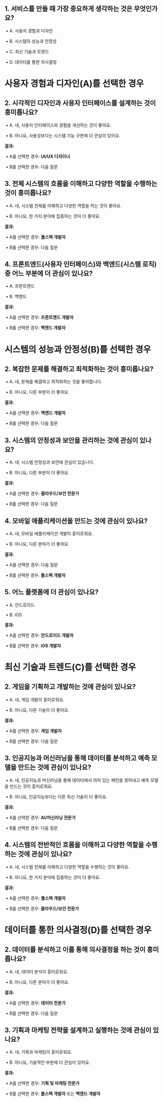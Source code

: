 

## **1. 서비스를 만들 때 가장 중요하게 생각하는 것은 무엇인가요?**

​	•	A. 사용자 경험과 디자인

​	•	B. 시스템의 성능과 안정성

​	•	C. 최신 기술과 트렌드

​	•	D. 데이터를 통한 의사결정



# **사용자 경험과 디자인(A)를 선택한 경우**



##	2.	**시각적인 디자인과 사용자 인터페이스를 설계하는 것이 흥미롭나요?**

​	•	A. 네, 사용자 인터페이스와 경험을 개선하는 것이 좋아요.

​	•	B. 아니요, 사용성보다는 시스템 기능 구현에 더 관심이 있어요.

**결과:**

​	•	A를 선택한 경우: **UI/UX 디자이너**

​	•	B를 선택한 경우: 다음 질문



## 	3.	**전체 시스템의 흐름을 이해하고 다양한 역할을 수행하는 것이 흥미롭나요?**

​	•	A. 네, 시스템 전체를 이해하고 다양한 역할을 하는 것이 좋아요.

​	•	B. 아니요, 한 가지 분야에 집중하는 것이 더 좋아요.

**결과:**

​	•	A를 선택한 경우: **풀스택 개발자**

​	•	B를 선택한 경우: 다음 질문



## 	4.	**프론트엔드(사용자 인터페이스)와 백엔드(시스템 로직) 중 어느 부분에 더 관심이 있나요?**

​	•	A. 프론트엔드

​	•	B. 백엔드

**결과:**

​	•	A를 선택한 경우: **프론트엔드 개발자**

​	•	B를 선택한 경우: **백엔드 개발자**



# **시스템의 성능과 안정성(B)를 선택한 경우**



## 2. **복잡한 문제를 해결하고 최적화하는 것이 흥미롭나요?**

​	•	A. 네, 문제를 해결하고 최적화하는 것을 좋아합니다.

​	•	B. 아니요, 다른 부분이 더 좋아요.

**결과:**

​	•	A를 선택한 경우: **백엔드 개발자**

​	•	B를 선택한 경우: 다음 질문



##	3.	**시스템의 안정성과 보안을 관리하는 것에 관심이 있나요?**

​	•	A. 네, 시스템 안정성과 보안에 관심이 있습니다.

​	•	B. 아니요, 다른 부분이 더 좋아요.

**결과:**

​	•	A를 선택한 경우: **클라우드/보안 전문가**

​	•	B를 선택한 경우: 다음 질문



## 4.	**모바일 애플리케이션을 만드는 것에 관심이 있나요?**

​	•	A. 네, 모바일 애플리케이션 개발이 흥미로워요.

​	•	B. 아니요, 다른 분야가 더 좋아요.

**결과:**

​	•	A를 선택한 경우: 다음 질문

​	•	B를 선택한 경우: **풀스택 개발자**



## 	5.	**어느 플랫폼에 더 관심이 있나요?**

​	•	A. 안드로이드

​	•	B. iOS

**결과:**

​	•	A를 선택한 경우: **안드로이드 개발자**

​	•	B를 선택한 경우: **iOS 개발자**



# **최신 기술과 트렌드(C)를 선택한 경우**



## 	2.	**게임을 기획하고 개발하는 것에 관심이 있나요?**

​	•	A. 네, 게임 개발이 흥미로워요.

​	•	B. 아니요, 다른 기술이 더 좋아요.

**결과:**

​	•	A를 선택한 경우: **게임 개발자**

​	•	B를 선택한 경우: 다음 질문



##	3.	**인공지능과 머신러닝을 통해 데이터를 분석하고 예측 모델을 만드는 것에 관심이 있나요?**



​	•	A. 네, 인공지능과 머신러닝을 통해 데이터에서 의미 있는 패턴을 찾아내고 예측 모델을 만드는 것이 흥미로워요.

​	•	B. 아니요, 인공지능보다는 다른 최신 기술이 더 좋아요.

**결과:**

​	•	A를 선택한 경우: **AI/머신러닝 전문가**

​	•	B를 선택한 경우: 다음 질문



##	4.	**시스템의 전반적인 흐름을 이해하고 다양한 역할을 수행하는 것에 관심이 있나요?**

​	•	A. 네, 시스템 전체를 이해하고 다양한 역할을 수행하는 것이 좋아요.

​	•	B. 아니요, 한 가지 분야에 집중하는 것이 더 좋아요.

**결과:**

​	•	A를 선택한 경우: **풀스택 개발자**

​	•	B를 선택한 경우: **클라우드/보안 전문가**



# **데이터를 통한 의사결정(D)를 선택한 경우**



##	2.	**데이터를 분석하고 이를 통해 의사결정을 하는 것이 흥미롭나요?**

​	•	A. 네, 데이터 분석이 흥미로워요.

​	•	B. 아니요, 다른 분야가 더 좋아요.

**결과:**

​	•	A를 선택한 경우: **데이터 전문가**

​	•	B를 선택한 경우: 다음 질문



##	3.	**기획과 마케팅 전략을 설계하고 실행하는 것에 관심이 있나요?**

​	•	A. 네, 기획과 마케팅이 흥미로워요.

​	•	B. 아니요, 기술적인 부분에 더 관심이 있어요.

**결과:**

​	•	A를 선택한 경우: **기획 및 마케팅 전문가**

​	•	B를 선택한 경우: **풀스택 개발자** 또는 **백엔드 개발자**